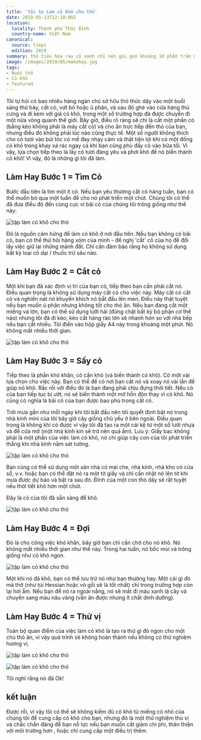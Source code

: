```yaml
---
title: 'tôi tự Làm cỏ khô cho thỏ'
date: 2019-05-13T22:10:00Z
location:
  locality: Thành phố Thái Bình
  country-name: Việt Nam
canonical:
  source: tiepz
  edition: 2019
summary: thỏ tiêu hóa rau cỏ xanh chỉ nên gói gọn khoảng 10 phần trăm mỗi ngày, còn thỏ khô chiếm tới 80 phần trăm khẩu phần ăn
image: /images/2019/05/makehay.jpg
tags:
- Nuôi thỏ
- Cỏ khô
- featured
---
```


Tôi tự hỏi có bao nhiêu hàng ngàn chủ sở hữu thỏ thức dậy vào một buổi sáng thứ bảy, cắt cỏ, vứt bỏ hoặc ủ phân, và sau đó ghé vào cửa hàng thú cưng và đi kèm với giá cỏ khô, trong một số trường hợp đã được chuyển đi một nửa vòng quanh thế giới. Bây giờ, điều rõ ràng sẽ chỉ là cắt một phần cỏ (bằng kéo không phải là máy cắt cỏ) và cho ăn trực tiếp đến thỏ của bạn, nhưng điều đó không phải lúc nào cũng thực tế. Một số người không thích cho cỏ tươi vào búi tóc có mề đay nhạy cảm và thật tiện lợi khi có một đống cỏ khô trong khay xả rác ngay cả khi bạn cũng phủ đầy cỏ vào bữa tối. Vì vậy, lựa chọn tiếp theo là lấy cỏ tươi đáng yêu và phơi khô để nó biến thành cỏ khô! Vì vậy, đó là những gì tôi đã làm.

## Làm Hay Bước 1 = Tìm Cỏ

Bước đầu tiên là tìm một ít cỏ. Nếu bạn yêu thương cắt cỏ hàng tuần, bạn có thể muốn bỏ qua một tuần để cho nó phát triển một chút. Chúng tôi có thể đã đưa điều đó đến cùng cực vì bãi cỏ của chúng tôi trông giống như thế này:

![tập làm cỏ khô cho thỏ](/images/2019/05/cokho/cokho1.jpg) 

Đó là nguồn cảm hứng để làm cỏ khô ở nơi đầu tiên. Nếu bạn không có bãi cỏ, bạn có thể thử hỏi hàng xóm của mình - đề nghị 'cắt' cỏ của họ để đổi lấy việc giữ lại những mảnh đất. Chỉ cần đảm bảo rằng họ không sử dụng bất kỳ loại cỏ dại / thuốc trừ sâu nào.

## Làm Hay Bước 2 = Cắt cỏ

Một khi bạn đã xác định vị trí của bạn cỏ, tiếp theo bạn cần phải cắt nó. Điều quan trọng là không sử dụng máy cắt cỏ cho việc này. Máy cắt cỏ cắt cỏ và nghiền nát nó khuyến khích nó bắt đầu lên men. Điều này thật tuyệt nếu bạn muốn ủ phân nhưng không tốt cho thỏ ăn. Nếu bạn đang cắt một miếng vá lớn, bạn có thể sử dụng lưỡi hái (đừng chặt bất kỳ bộ phận cơ thể nào) nhưng tôi đã đi kéo; kéo cắt hàng rào lớn sẽ nhanh hơn so với nhà bếp nếu bạn cắt nhiều. Tôi điền vào hộp giấy A4 này trong khoảng một phút. Nó không mất nhiều thời gian.

![tập làm cỏ khô cho thỏ](/images/2019/05/cokho/cokho2.jpg) 

## Làm Hay Bước 3 = Sấy cỏ

Tiếp theo là phần khó khăn, cỏ cần khô (và biến thành cỏ khô). Có một vài lựa chọn cho việc này. Bạn có thể để cỏ nơi bạn cắt nó và xoay nó vài lần để giúp nó khô. Rắc rối với điều đó là bạn đang phải chịu đựng thời tiết. Nếu cỏ của bạn tiếp tục bị ướt, nó sẽ biến thành một mớ hỗn độn thay vì cỏ khô. Nó cũng có nghĩa là bãi cỏ của bạn được bao phủ trong cắt cỏ.

Trời mưa gần như mỗi ngày khi tôi bắt đầu nên tôi quyết định bật nó trong nhà kính mini của tôi bây giờ cây giống chủ yếu ở bên ngoài. Điều quan trọng là không khí có được vì vậy tôi đã tạo ra một cái kệ từ một số lưới nhựa và để cửa mở (một nhà kính kín sẽ trở nên quá ẩm). Lưu ý: Giấy bạc không phải là một phần của việc làm cỏ khô, nó chỉ giúp cây con của tôi phát triển thẳng khi nhà kính nằm sát tường.

![tập làm cỏ khô cho thỏ](/images/2019/05/cokho/cokho3.jpg) 

Bạn cũng có thể sử dụng một sàn nhà có mái che, nhà kính, nhà kho có cửa sổ, v.v. hoặc bạn có thể đặt nó ra một tờ giấy và chỉ cần nhặt nó lên tờ khi mưa được dự báo và bật ra sau đó. Đỉnh của một con thỏ dây sẽ rất tuyệt nếu thời tiết khô hơn một chút.

Đây là cỏ của tôi đã sẵn sàng để khô.

![tập làm cỏ khô cho thỏ](/images/2019/05/cokho/cokho4.jpg) 

## Làm Hay Bước 4 = Đợi

Đó là cho công việc khó khăn, bây giờ bạn chỉ cần chờ cho nó khô. Nó không mất nhiều thời gian như thế này. Trong hai tuần, nó bốc mùi và trông giống như cỏ khô ngon.

![tập làm cỏ khô cho thỏ](/images/2019/05/cokho/cokho5.jpg) 

Một khi nó đã khô, bạn có thể lưu trữ nó như bạn thường hay. Một cái gì đó mà thở (như túi Hessian hoặc vỏ gối sẽ là tốt nhất) chỉ trong trường hợp còn lại hơi ẩm. Nếu bạn để nó ra ngoài nắng, nó sẽ mất đi màu xanh lá cây và chuyển sang màu nâu vàng (vẫn ăn được nhưng ít chất dinh dưỡng).

## Làm Hay Bước 4 = Thử vị

Toàn bộ quan điểm của việc làm cỏ khô là tạo ra thứ gì đó ngon cho một chú thỏ ăn, vì vậy quá trình sẽ không hoàn thành nếu không có thử nghiệm hương vị.

![tập làm cỏ khô cho thỏ](/images/2019/05/cokho/cokho6.jpg) 

![tập làm cỏ khô cho thỏ](/images/2019/05/cokho/cokho7.jpg) 


Tôi nghĩ rằng nó đã Ok!

## kết luận

Được rồi, vì vậy tôi có thể sẽ không kiếm đủ cỏ khô từ miếng cỏ nhỏ của chúng tôi để cung cấp cỏ khô cho bạn, nhưng đó là một thử nghiệm thú vị và chắc chắn đáng để bạn nỗ lực nếu bạn muốn cắt giảm chi phí, thân thiện với môi trường hơn , hoặc chỉ cung cấp một điều trị thêm.

 